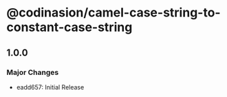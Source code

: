 # @codinasion/camel-case-string-to-constant-case-string

## 1.0.0

### Major Changes

- eadd657: Initial Release
